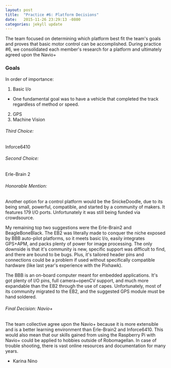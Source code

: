 ```yaml
---
layout: post
title:  "Practice #6: Platform Decisions"
date:   2015-11-26 23:29:13 -0800
categories: jekyll update
---
```


The team focused on determining which platform best fit the team's goals and
proves that basic motor control can be accomplished. During practice #6, we
consolidated each member's research for a platform and ultimately agreed upon
the Navio+
  
### Goals

In order of importance:

1. Basic I/o
  - One fundamental goal was to have a vehicle that completed the track
   regardless of method or speed.
2. GPS
3. Machine Vision
  
###### Third Choice:
Inforce6410
  
###### Second Choice:
Erle-Brain 2
  
###### Honorable Mention:
Another option for a control platform would be the SnickeDoodle, due to its
being small, powerful, compatible, and started by a community of makers. It
features 179 I/O ports. Unfortunately it was still being funded via crowdsource.
  
My remaining top two suggestions were the Erle-Brain2 and BeagleBoneBlack. The
EB2 was literally made to conquer the niche exposed by BBB auto-pilot platforms,
so it meets basic I/o, easily integrates GPS+APM, and packs plenty of power for
image processing. The only downside is that it's community is new, specific
support was difficult to find, and there are bound to be bugs. Plus, it's
tailored header pins and connections could be a problem if used without
specifically compatible hardware (like last year's experience with the Pixhawk).
  
The BBB is an on-board computer meant for embedded applications. It's got plenty
of I/O pins, full camera+openCV support, and much more expandable than the EB2
through the use of capes. Unfortunately, most of its community migrated to the
EB2, and the suggested GPS module must be hand soldered.
  
###### Final Decision: Navio+
The team collective agree upon the Navio+ because it is more extensible and is a
better learning environment than Erle-Brain2 and Inforce6410. This would also
mean that our skills gained from using the Raspberry Pi with Navio+ could be
applied to hobbies outside of Robomagellan. In case of trouble
shooting, there is vast online resources and documentation for many years. 
  
- Karina Nino
